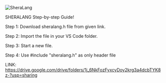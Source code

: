 ![SheraLang](https://github.com/user-attachments/assets/096807de-f3f0-4d20-972f-6fbd8922a681)

SHERALANG Step-by-step Guide!

Step 1: Download sheralang.h file from given link.

Step 2: Import the file in your VS Code folder.

Step 3: Start a new file.

Step 4: Use #include "sheralang.h" as only header file

LINK: https://drive.google.com/drive/folders/1j_6NkFozFyxcyDoy2krg3a4dcbTYK8z-?usp=sharing
